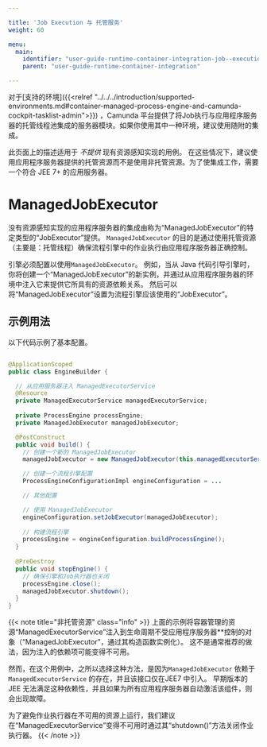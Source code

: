 ```yaml
---

title: 'Job Execution 与 托管服务'
weight: 60

menu:
  main:
    identifier: "user-guide-runtime-container-integration-job--execution-other-jee"
    parent: "user-guide-runtime-container-integration"

---
```


对于[支持的环境]({{<relref "../../../introduction/supported-environments.md#container-managed-process-engine-and-camunda-cockpit-tasklist-admin">}}) ，Camunda 平台提供了将Job执行与应用程序服务器的托管线程池集成的服务器模块。如果你使用其中一种环境，建议使用随附的集成。

此页面上的描述适用于 *不提供* 现有资源感知实现的用例。 在这些情况下，建议使用应用程序服务器提供的托管资源而不是使用非托管资源。为了使集成工作，需要一个符合 JEE 7+ 的应用服务器。

# ManagedJobExecutor

没有资源感知实现的应用程序服务器的集成由称为“ManagedJobExecutor”的特定类型的“JobExecutor”提供。 `ManagedJobExecutor` 的目的是通过使用托管资源（主要是：托管线程）确保流程引擎中的作业执行由应用程序服务器正确控制。

引擎必须配置以使用`ManagedJobExecutor`。 例如，当从 Java 代码引导引擎时，你将创建一个“ManagedJobExecutor”的新实例，并通过从应用程序服务器的环境中注入它来提供它所具有的资源依赖关系。 然后可以将“ManagedJobExecutor”设置为流程引擎应该使用的“JobExecutor”。

## 示例用法

以下代码示例了基本配置。

```java

@ApplicationScoped
public class EngineBuilder {

  // 从应用服务器注入 ManagedExecutorService
  @Resource
  private ManagedExecutorService managedExecutorService;
  
  private ProcessEngine processEngine;
  private ManagedJobExecutor managedJobExecutor;

  @PostConstruct
  public void build() {
  	// 创建一个新的 ManagedJobExecutor
  	managedJobExecutor = new ManagedJobExecutor(this.managedExecutorService);

  	// 创建一个流程引擎配置
    ProcessEngineConfigurationImpl engineConfiguration = ...

    // 其他配置

    // 使用 ManagedJobExecutor
    engineConfiguration.setJobExecutor(managedJobExecutor);
    
    // 构建流程引擎
    processEngine = engineConfiguration.buildProcessEngine();
  }
  
  @PreDestroy
  public void stopEngine() {
    // 确保引擎和Job执行器也关闭
    processEngine.close();
    managedJobExecutor.shutdown();
  }
}
```

{{< note title="非托管资源" class="info" >}}
  上面的示例将容器管理的资源“ManagedExecutorService”注入到生命周期不受应用程序服务器**控制的对象（“ManagedJobExecutor”，通过其构造函数实例化）。 这不是通常推荐的做法，因为注入的依赖项可能变得不可用。

   然而，在这个用例中，之所以选择这种方法，是因为`ManagedJobExecutor` 依赖于`ManagedExecutorService` 的存在，并且该接口仅在JEE7 中引入。 早期版本的 JEE 无法满足这种依赖性，并且如果为所有应用程序服务器自动激活该组件，则会出现故障。

   为了避免作业执行器在不可用的资源上运行，我们建议在“ManagedExecutorService”变得不可用时通过其“shutdown()”方法关闭作业执行器。
{{< /note >}}
